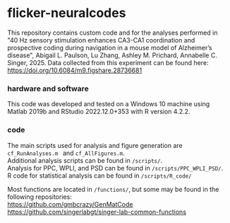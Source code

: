 # flicker-neuralcodes

This repository contains custom code and for the analyses performed in "40 Hz sensory stimulation enhances CA3-CA1 coordination and prospective coding during navigation in a mouse model of Alzheimer’s disease", Abigail L. Paulson, Lu Zhang, Ashley M. Prichard, Annabelle C. Singer, 2025. Data collected from this experiment can be found here: https://doi.org/10.6084/m9.figshare.28736681

### hardware and software

This code was developed and tested on a Windows 10 machine using Matlab 2019b and RStudio 2022.12.0+353 with R version 4.2.2. 

### code

The main scripts used for analysis and figure generation are `cf_RunAnalyses.m ` and `cf_AllFigures.m`. <br>
Additional analysis scripts can be found in `/scripts/`. <br>
Analysis for PPC, WPLI, and PSD can be found in `/scripts/PPC_WPLI_PSD/`. <br>
R code for statistical analysis can be found in `/scripts/R_code/` <br>

Most functions are located in `/functions/`, but some may be found in the following repositories:<br>
  https://github.com/gmbcrazy/GenMatCode <br>
  https://github.com/singerlabgt/singer-lab-common-functions

